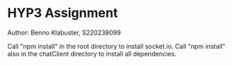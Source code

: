 # HYP3 Assignment
Author: Benno Klabuster, S220238099

Call "npm install" in the root directory to install socket.io.
Call "npm install" also in the chatClient directory to install all dependencies.